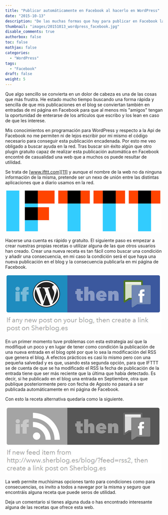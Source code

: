 ```yaml
---
title: "Publicar automáticamente en Facebook al hacerlo en WordPress"
date: "2015-10-13"
description: "De las muchas formas que hay para publicar en Facebook las entradas de Wordpress, aquí pongo la que yo utilizo."
thumbnail: "images/20151013_wordpress_facebook.jpg"
disable_comments: true
authorbox: false
toc: false
mathjax: false
categories:
  - "WordPress"
tags:
  - "Facebook"
draft: false
weight: 5
---
```

Que algo sencillo se convierta en un dolor de cabeza es una de las cosas que más frustra. He estado mucho tiempo buscando una forma rápida y sencilla de que mis publicaciones en el blog se conviertan también en entradas de mi página en Facebook para que al menos mis "amigos" tengan la oportunidad de enterarse de los artículos que escribo y los lean en caso de que les interese.

Mis conocimientos en programación para WordPress y respecto a la Api de Facebook no me permiten ni de lejos escribir por mi mismo el código necesario para conseguir esta publicación encadenada. Por esto me veo obligado a buscar ayuda en la red. Tras buscar sin éxito algún que otro plugin gratuito capaz de realizar esta publicación automática en Facebook encontré de casualidad una web que a muchos os puede resultar de utilidad.

Se trata de [www.ifttt.com][11] y aunque el nombre de la web no da ninguna información de la misma, pretende ser un nexo de unión entre las distintas aplicaciones que a diario usamos en la red.

![imagen][1]

Hacerse una cuenta es rápido y gratuito. El siguiente paso es empezar a crear nuestras propias recetas o utilizar alguna de las que otros usuarios han creado. Crear una nueva receta es tan fácil como buscar una condición y añadir una consecuencia, en mi caso la condición será el que haya una nueva publicación en el blog y la consecuencia publicarla en mi página de Facebook.

![imagen][2]

En un primer momento tuve problemas con esta estrategia así que la modifiqué un poco y en lugar de tener como condición la publicación de una nueva entrada en el blog opté por que lo sea la modificación del RSS que genera el blog. A efectos prácticos es casi lo mismo pero con una pequeña salvedad y es que, usando esta segunda opción, para que IFTTT se de cuenta de que se ha modificado el RSS la fecha de publicación de la entrada tiene que ser más reciente que la última que había detectado. Es decir, si he publicado en el blog una entrada en Septiembre, otra que publique posteriormente pero con fecha de Agosto no pasará a ser publicada automáticamente en mi página de Facebook.

Con esto la receta alternativa quedaría como la siguiente.

![imagen][3]

La web permite muchísimas opciones tanto para condiciones como para consecuencias, os invito a todos a navegar por la misma y seguro que encontráis alguna receta que puede seros de utilidad.

Deja un comentario si tienes alguna duda o has encontrado interesante alguna de las recetas que ofrece esta web.

[1]: /images/20151013_ifttt.jpg
[2]: /images/20151013_recipe_01.jpg
[3]: /images/20151013_recipe_02.jpg

[11]: https://ifttt.com/recipes